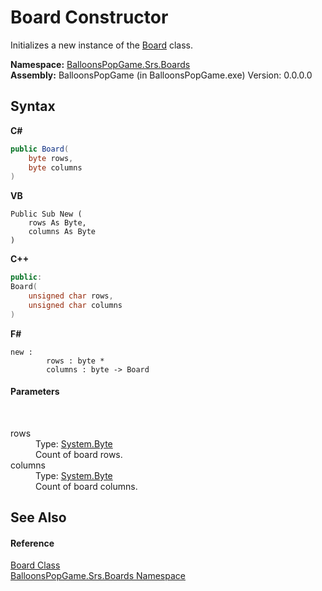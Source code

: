 # Board Constructor 
 

Initializes a new instance of the <a href="dd964fc1-a733-2fe9-0fd8-dfa1210bbd5d">Board</a> class.

**Namespace:**&nbsp;<a href="6bc32048-05f4-a60b-b18d-37161d020504">BalloonsPopGame.Srs.Boards</a><br />**Assembly:**&nbsp;BalloonsPopGame (in BalloonsPopGame.exe) Version: 0.0.0.0

## Syntax

**C#**<br />
``` C#
public Board(
	byte rows,
	byte columns
)
```

**VB**<br />
``` VB
Public Sub New ( 
	rows As Byte,
	columns As Byte
)
```

**C++**<br />
``` C++
public:
Board(
	unsigned char rows, 
	unsigned char columns
)
```

**F#**<br />
``` F#
new : 
        rows : byte * 
        columns : byte -> Board
```


#### Parameters
&nbsp;<dl><dt>rows</dt><dd>Type: <a href="http://msdn2.microsoft.com/en-us/library/yyb1w04y" target="_blank">System.Byte</a><br />Count of board rows.</dd><dt>columns</dt><dd>Type: <a href="http://msdn2.microsoft.com/en-us/library/yyb1w04y" target="_blank">System.Byte</a><br />Count of board columns.</dd></dl>

## See Also


#### Reference
<a href="dd964fc1-a733-2fe9-0fd8-dfa1210bbd5d">Board Class</a><br /><a href="6bc32048-05f4-a60b-b18d-37161d020504">BalloonsPopGame.Srs.Boards Namespace</a><br />